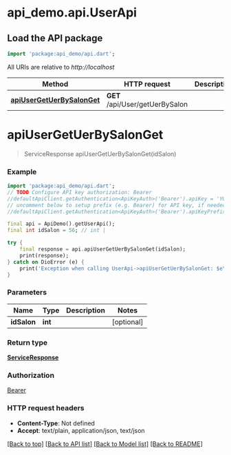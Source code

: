 # api_demo.api.UserApi

## Load the API package
```dart
import 'package:api_demo/api.dart';
```

All URIs are relative to *http://localhost*

Method | HTTP request | Description
------------- | ------------- | -------------
[**apiUserGetUerBySalonGet**](UserApi.md#apiusergetuerbysalonget) | **GET** /api/User/getUerBySalon | 


# **apiUserGetUerBySalonGet**
> ServiceResponse apiUserGetUerBySalonGet(idSalon)



### Example
```dart
import 'package:api_demo/api.dart';
// TODO Configure API key authorization: Bearer
//defaultApiClient.getAuthentication<ApiKeyAuth>('Bearer').apiKey = 'YOUR_API_KEY';
// uncomment below to setup prefix (e.g. Bearer) for API key, if needed
//defaultApiClient.getAuthentication<ApiKeyAuth>('Bearer').apiKeyPrefix = 'Bearer';

final api = ApiDemo().getUserApi();
final int idSalon = 56; // int | 

try {
    final response = api.apiUserGetUerBySalonGet(idSalon);
    print(response);
} catch on DioError (e) {
    print('Exception when calling UserApi->apiUserGetUerBySalonGet: $e\n');
}
```

### Parameters

Name | Type | Description  | Notes
------------- | ------------- | ------------- | -------------
 **idSalon** | **int**|  | [optional] 

### Return type

[**ServiceResponse**](ServiceResponse.md)

### Authorization

[Bearer](../README.md#Bearer)

### HTTP request headers

 - **Content-Type**: Not defined
 - **Accept**: text/plain, application/json, text/json

[[Back to top]](#) [[Back to API list]](../README.md#documentation-for-api-endpoints) [[Back to Model list]](../README.md#documentation-for-models) [[Back to README]](../README.md)

